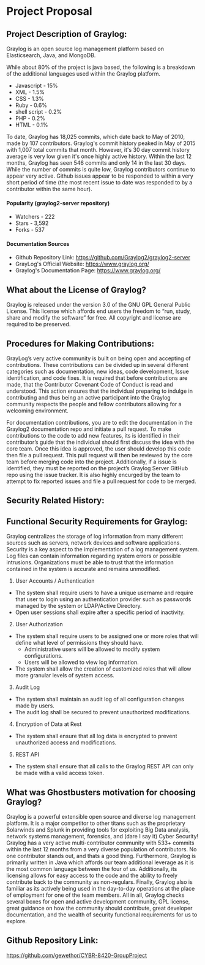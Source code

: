 # Project Proposal

## Project Description of Graylog:
  Graylog is an open source log management platform based on Elasticsearch, Java, and MongoDB. 
  
  
  While about 80% of the project is java based, the following is a breakdown of the additional languages used within the Graylog platform.
  
  * Javascript - 15%
  * XML - 1.5%
  * CSS - 1.3%
  * Ruby - 0.6%
  * shell script - 0.2%
  * PHP - 0.2%
  * HTML - 0.1%
  
 To date, Graylog has 18,025 commits, which date back to May of 2010, made by 107 contributors. Graylog's commit history peaked in May of 2015 with 1,007 total commits that month. However, it's 30 day commit history average is very low given it's once highly active history. Within the last 12 months, Graylog has seen 546 commits and only 14 in the last 30 days. While the number of commits is quite low, Graylog contributors continue to appear very active. Github issues appear to be responded to within a very short period of time (the most recent issue to date was responded to by a contributor within the same hour).
 
#### Popularity (graylog2-server repository)
 * Watchers - 222
 * Stars - 3,592
 * Forks - 537
 
#### Documentation Sources
 * Github Repository Link: https://github.com/Graylog2/graylog2-server 
 * GrayLog's Official Website: https://www.graylog.org/
 * Graylog's Documentation Page: https://www.graylog.org/
 
## What about the License of Graylog?

  Graylog is released under the version 3.0 of the GNU GPL General Public License. This license which affords end users the freedom to “run, study, share and modify the software” for free. All copyright and license are required to be preserved.

## Procedures for Making Contributions:

  GrayLog’s very active community is built on being open and accepting of contributions. These contributions can be divided up in several different categories such as documentation, new ideas, code development, Issue identification, and code fixes. It is required that before contributions are made, that the Contributor Covenant Code of Conduct is read and understood. This action ensures that the individual preparing to indulge in contributing and thus being an active participant into the Graylog community respects the people and fellow contributors allowing for a welcoming environment. 
  
  For documentation contributions, you are to edit the documentation in the Graylog2 documentation repo and initiate a pull request. To make contributions to the code to add new features, its is identified in their contributor’s guide that the individual should first discuss the idea with the core team. Once this idea is approved, the user should develop this code then file a pull request. This pull request will then be reviewed by the core team before merging code into the project. Additionally, if a issue is identified, they must be reported on the project’s Graylog Server GitHub repo using the issue tracker. It is also highly encurged by the team to attempt to fix reported issues and file a pull request for code to be merged.

## Security Related History:

## Functional Security Requirements for Graylog:

Graylog centralizes the storage of log information from many different sources such as servers, network devices and software applications.  Security is a key aspect to the implementation of a log management system.  Log files can contain information regarding system errors or possible intrusions.  Organizations must be able to trust that the information contained in the system is accurate and remains unmodified.

1. User Accounts / Authentication
* The system shall require users to have a unique username and require that user to login using an authentication provider such as passwords managed by the system or LDAP/Active Directory. 
* Open user sessions shall expire after a specific period of inactivity.
2. User Authorization
* The system shall require users to be assigned one or more roles that will define what level of permissions they should have.
  * Administrative users will be allowed to modify system configurations.
  * Users will be allowed to view log information.
* The system shall allow the creation of customized roles that will allow more granular levels of system access.
3. Audit Log
* The system shall maintain an audit log of all configuration changes made by users.
* The audit log shall be secured to prevent unauthorized modifications.
4. Encryption of Data at Rest
* The system shall ensure that all log data is encrypted to prevent unauthorized access and modifications.
5. REST API
* The system shall ensure that all calls to the Graylog REST API can only be made with a valid access token. 


## What was Ghostbusters motivation for choosing Graylog?

Graylog is a powerful extensible open source and diverse log management platform. It is a major competitor to other titans such as the proprietary Solarwinds and Splunk in providing tools for exploiting Big Data analysis, network systems management, forensics, and (dare I say it) Cyber Security! Graylog has a very active multi-contributor community with 533+ commits within the last 12 months from a very diverse population of contributors. No one contributor stands out, and thats a good thing. Furthermore, Graylog is primarily written in Java which affords our team additional leverage as it is the most common language between the four of us. Additionally, its licensing allows for easy access to the code and the ability to freely contribute back to the community as non-regulars. Finally, Graylog also is familiar as its actively being used in the day-to-day operations at the place of employment for one of the team members. All in all, Graylog checks several boxes for open and active development community, GPL license, great guidance on how the community should contribute, great developer documentation, and the wealth of security functional requirements for us to explore.

## Github Repository Link:
https://github.com/gewethor/CYBR-8420-GroupProject





